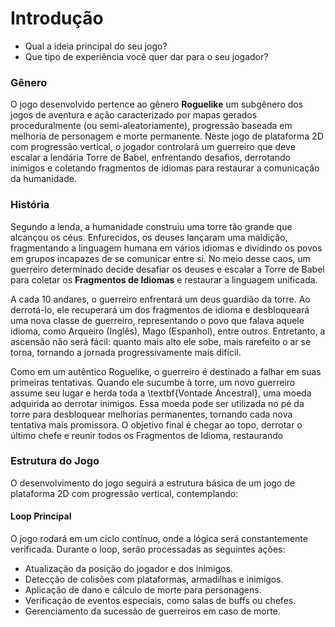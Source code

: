 # Introdução
- Qual a ideia principal do seu jogo? 
- Que tipo de experiência você quer dar para o seu jogador?

### Gênero
O jogo desenvolvido pertence ao gênero **Roguelike** um subgênero dos jogos de aventura e ação caracterizado por mapas gerados proceduralmente (ou semi-aleatoriamente), progressão baseada em melhoria de personagem e morte permanente. Neste jogo de plataforma 2D com progressão vertical, o jogador controlará um guerreiro que deve escalar a lendária Torre de Babel, enfrentando desafios, derrotando inimigos e coletando fragmentos de idiomas para restaurar a comunicação da humanidade.

### História

Segundo a lenda, a humanidade construiu uma torre tão grande que alcançou os céus. Enfurecidos, os deuses lançaram uma maldição, fragmentando a linguagem humana em vários idiomas e dividindo os povos em grupos incapazes de se comunicar entre si. No meio desse caos, um guerreiro determinado decide desafiar os deuses e escalar a Torre de Babel para coletar os **Fragmentos de Idiomas** e restaurar a linguagem unificada.

A cada 10 andares, o guerreiro enfrentará um deus guardião da torre. Ao derrotá-lo, ele recuperará um dos fragmentos de idioma e desbloqueará uma nova classe de guerreiro, representando o povo que falava aquele idioma, como Arqueiro (Inglês), Mago (Espanhol), entre outros. Entretanto, a ascensão não será fácil: quanto mais alto ele sobe, mais rarefeito o ar se torna, tornando a jornada progressivamente mais difícil.

Como em um autêntico Roguelike, o guerreiro é destinado a falhar em suas primeiras tentativas. Quando ele sucumbe à torre, um novo guerreiro assume seu lugar e herda toda a \textbf{Vontade Ancestral}, uma moeda adquirida ao derrotar inimigos. Essa moeda pode ser utilizada no pé da torre para desbloquear melhorias permanentes, tornando cada nova tentativa mais promissora. O objetivo final é chegar ao topo, derrotar o último chefe e reunir todos os Fragmentos de Idioma, restaurando

### Estrutura do Jogo
O desenvolvimento do jogo seguirá a estrutura básica de um jogo de plataforma 2D com progressão vertical, contemplando:
#### Loop Principal
O jogo rodará em um ciclo contínuo, onde a lógica será constantemente verificada. Durante o loop, serão processadas as seguintes ações:
- Atualização da posição do jogador e dos inimigos.
- Detecção de colisões com plataformas, armadilhas e inimigos.
- Aplicação de dano e cálculo de morte para personagens.
- Verificação de eventos especiais, como salas de buffs ou chefes.
- Gerenciamento da sucessão de guerreiros em caso de morte.

